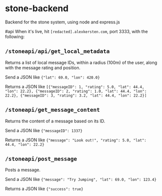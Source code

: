 stone-backend
=============

Backend for the stone system, using node and express.js


#api
When it's live, hit `[redacted].alexkersten.com`, port 3333, with the following:

## `/stoneapi/api/get_local_metadata`
Returns a list of local message IDs, within a radius (100m) of the user, along with the message rating and position.

Send a JSON like `{"lat": 69.0, "lon": 420.0}`

Returns a JSON like `[{"messageID": 1, "rating": 5.0, "lat": 44.4, "lon": 22.2}, {"messageID": 2, "rating": 1.0, "lat": 44.4, "lon": 22.2}, {"messageID": 3, "rating": 3.2, "lat": 44.4, "lon": 22.2}]`

## `/stoneapi/get_message_content`
Returns the content of a message based on its ID.

Send a JSON like `{"messageID": 1337}`

Returns a JSON like `{"message": "Look out!", "rating": 5.0, "lat": 44.4, "lon": 22.2}`

## `/stoneapi/post_message`
Posts a message.

Send a JSON like `{"message": "Try Jumping", "lat": 69.0, "lon": 123.4}`

Returns a JSON like `{"success": true}`